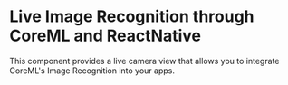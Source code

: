 # Live Image Recognition through CoreML and ReactNative

This component provides a live camera view that allows you to integrate CoreML's Image Recognition into your apps.

